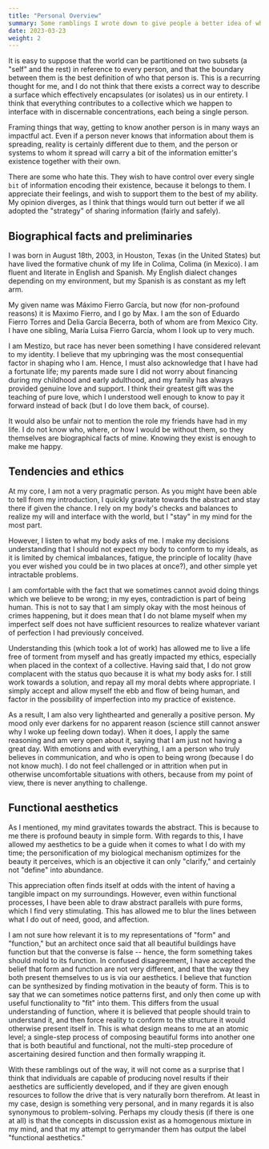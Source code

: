 ```yaml
---
title: "Personal Overview"
summary: Some ramblings I wrote down to give people a better idea of who I am.
date: 2023-03-23
weight: 2
---
```


It is easy to suppose that the world can be partitioned on two subsets (a "self" and the rest) in reference to every person, and that the boundary between them is the best definition of who that person is. This is a recurring thought for me, and I do not think that there exists a correct way to describe a surface which effectively encapsulates (or isolates) us in our entirety. I think that everything contributes to a collective which we happen to interface with in discernable concentrations, each being a single person.

Framing things that way, getting to know another person is in many ways an impactful act. Even if a person never knows that information about them is spreading, reality is certainly different due to them, and the person or systems to whom it spread will carry a bit of the information emitter's existence together with their own.

There are some who hate this. They wish to have control over every single `bit` of information encoding their existence, because it belongs to them. I appreciate their feelings, and wish to support them to the best of my ability. My opinion diverges, as I think that things would turn out better if we all adopted the "strategy" of sharing information (fairly and safely).

## Biographical facts and preliminaries

I was born in August 18th, 2003, in Houston, Texas (in the United States) but have lived the formative chunk of my life in Colima, Colima (in Mexico). I am fluent and literate in English and Spanish. My English dialect changes depending on my environment, but my Spanish is as constant as my left arm.

My given name was Máximo Fierro García, but now (for non-profound reasons) it is Maximo Fierro, and I go by Max. I am the son of Eduardo Fierro Torres and Delia García Becerra, both of whom are from Mexico City. I have one sibling, María Luisa Fierro García, whom I look up to very much.

I am Mestizo, but race has never been something I have considered relevant to my identity. I believe that my upbringing was the most consequential factor in shaping who I am. Hence, I must also acknowledge that I have had a fortunate life; my parents made sure I did not worry about financing during my childhood and early adulthood, and my family has always provided genuine love and support. I think their greatest gift was the teaching of pure love, which I understood well enough to know to pay it forward instead of back (but I do love them back, of course).

It would also be unfair not to mention the role my friends have had in my life. I do not know who, where, or how I would be without them, so they themselves are biographical facts of mine. Knowing they exist is enough to make me happy.

## Tendencies and ethics

At my core, I am not a very pragmatic person. As you might have been able to tell from my introduction, I quickly gravitate towards the abstract and stay there if given the chance. I rely on my body's checks and balances to realize my will and interface with the world, but I "stay" in my mind for the most part.

However, I listen to what my body asks of me. I make my decisions understanding that I should not expect my body to conform to my ideals, as it is limited by chemical imbalances, fatigue, the principle of locality (have you ever wished you could be in two places at once?), and other simple yet intractable problems.

I am comfortable with the fact that we sometimes cannot avoid doing things which we believe to be wrong; in my eyes, contradiction is part of being human. This is not to say that I am simply okay with the most heinous of crimes happening, but it does mean that I do not blame myself when my imperfect self does not have sufficient resources to realize whatever variant of perfection I had previously conceived.

Understanding this (which took a lot of work) has allowed me to live a life free of torment from myself and has greatly impacted my ethics, especially when placed in the context of a collective. Having said that, I do not grow complacent with the status quo because it is what my body asks for. I still work towards a solution, and repay all my moral debts where appropriate. I simply accept and allow myself the ebb and flow of being human, and factor in the possibility of imperfection into my practice of existence.

As a result, I am also very lighthearted and generally a positive person. My mood only ever darkens for no apparent reason (science still cannot answer why I woke up feeling down today). When it does, I apply the same reasoning and am very open about it, saying that I am just not having a great day. With emotions and with everything, I am a person who truly believes in communication, and who is open to being wrong (because I do not know much). I do not feel challenged or in attrition when put in otherwise uncomfortable situations with others, because from my point of view, there is never anything to challenge.

## Functional aesthetics

As I mentioned, my mind gravitates towards the abstract. This is because to me there is profound beauty in simple form. With regards to this, I have allowed my aesthetics to be a guide when it comes to what I do with my time; the personification of my biological mechanism optimizes for the beauty it perceives, which is an objective it can only "clarify," and certainly not "define" into abundance.

This appreciation often finds itself at odds with the intent of having a tangible impact on my surroundings. However, even within functional processes, I have been able to draw abstract parallels with pure forms, which I find very stimulating. This has allowed me to blur the lines between what I do out of need, good, and affection.

I am not sure how relevant it is to my representations of "form" and "function," but an architect once said that all beautiful buildings have function but that the converse is false -- hence, the form something takes should mold to its function. In confused disagreement, I have accepted the belief that form and function are not very different, and that the way they both present themselves to us is via our aesthetics. I believe that function can be synthesized by finding motivation in the beauty of form. This is to say that we can sometimes notice patterns first, and only then come up with useful functionality to "fit" into them. This differs from the usual understanding of function, where it is believed that people should train to understand it, and then force reality to conform to the structure it would otherwise present itself in. This is what design means to me at an atomic level; a single-step process of composing beautiful forms into another one that is both beautiful and functional, not the multi-step procedure of ascertaining desired function and then formally wrapping it.

With these ramblings out of the way, it will not come as a surprise that I think that individuals are capable of producing novel results if their aesthetics are sufficiently developed, and if they are given enough resources to follow the drive that is very naturally born therefrom. At least in my case, design is something very personal, and in many regards it is also synonymous to problem-solving. Perhaps my cloudy thesis (if there is one at all) is that the concepts in discussion exist as a homogenous mixture in my mind, and that my attempt to gerrymander them has output the label "functional aesthetics."
